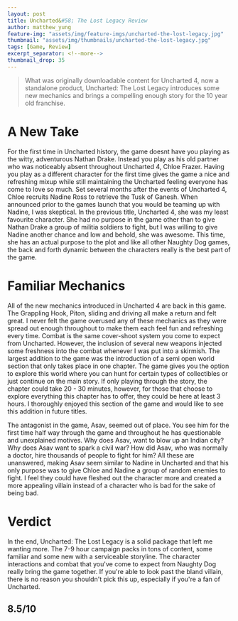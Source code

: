 ```yaml
---
layout: post
title: Uncharted&#58; The Lost Legacy Review
author: matthew_yung
feature-img: "assets/img/feature-imgs/uncharted-the-lost-legacy.jpg"
thumbnail: "assets/img/thumbnails/uncharted-the-lost-legacy.jpg"
tags: [Game, Review]
excerpt_separator: <!--more-->
thumbnail_drop: 35
---
```


> What was originally downloadable content for Uncharted 4, now a standalone product, Uncharted: The Lost Legacy introduces some new mechanics and brings a compelling enough story for the 10 year old franchise.
<!--more-->

# A New Take

For the first time in Uncharted history, the game doesnt have you playing as the witty, adventurous Nathan Drake. Instead you play as his old partner who was noticeably absent throughout Uncharted 4, Chloe Frazer. Having you play as a different character for the first time gives the game a nice and refreshing mixup while still maintaining the Uncharted feeling everyone has come to love so much. Set several months after the events of Uncharted 4, Chloe recruits Nadine Ross to retrieve the Tusk of Ganesh. When announced prior to the games launch that you would be teaming up with Nadine, I was skeptical. In the previous title, Uncharted 4, she was my least favourite character. She had no purpose in the game other than to give Nathan Drake a group of militia soldiers to fight, but I was willing to give Nadine another chance and low and behold, she was awesome. This time, she has an actual purpose to the plot and like all other Naughty Dog games, the back and forth dynamic between the characters really is the best part of the game.

# Familiar Mechanics

All of the new mechanics introduced in Uncharted 4 are back in this game. The Grappling Hook, Piton, sliding and driving all make a return and felt great. I never felt the game overused any of these mechanics as they were spread out enough throughout to make them each feel fun and refreshing every time. Combat is the same cover-shoot system you come to expect from Uncharted. However, the inclusion of several new weapons injected some freshness into the combat whenever I was put into a skirmish. The largest addition to the game was the introduction of a semi open world section that only takes place in one chapter. The game gives you the option to explore this world where you can hunt for certain types of collectibles or just continue on the main story. If only playing through the story, the chapter could take 20 - 30 minutes, however, for those that choose to explore everything this chapter has to offer, they could be here at least 3 hours. I thoroughly enjoyed this section of the game and would like to see this addition in future titles.

The antagonist in the game, Asav, seemed out of place. You see him for the first time half way through the game and throughout he has questionable and unexplained motives. Why does Asav, want to blow up an Indian city? Why does Asav want to spark a civil war? How did Asav, who was normally a doctor, hire thousands of people to fight for him? All these are unanswered, making Asav seem similar to Nadine in Uncharted and that his only purpose was to give Chloe and Nadine a group of random enemies to fight. I feel they could have fleshed out the character more and created a more appealing villain instead of a character who is bad for the sake of being bad.

# Verdict

In the end, Uncharted: The Lost Legacy is a solid package that left me wanting more. The 7-9 hour campaign packs in tons of content, some familiar and some new with a serviceable storyline. The character interactions and combat that you've come to expect from Naughty Dog really bring the game together.  If you're able to look past the bland villain, there is no reason you shouldn't pick this up, especially if you're a fan of Uncharted.

## 8.5/10
